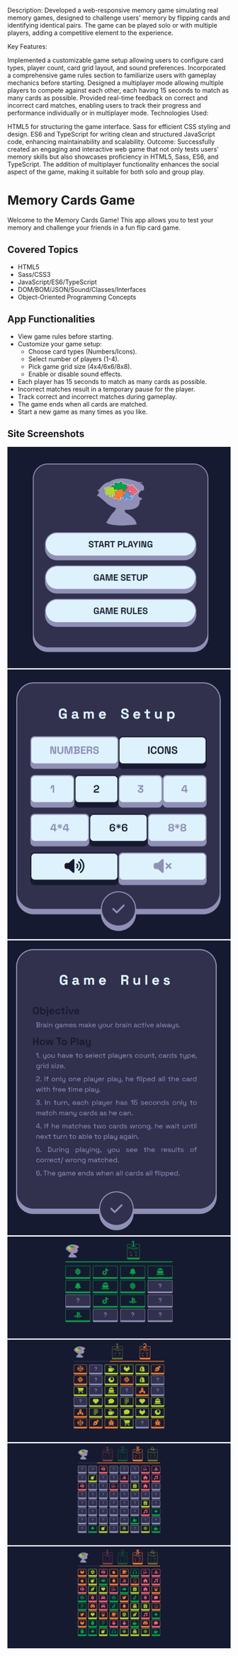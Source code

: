 Description:
Developed a web-responsive memory game simulating real memory games, designed to challenge users' memory by flipping cards and identifying identical pairs. The game can be played solo or with multiple players, adding a competitive element to the experience.

Key Features:

Implemented a customizable game setup allowing users to configure card types, player count, card grid layout, and sound preferences.
Incorporated a comprehensive game rules section to familiarize users with gameplay mechanics before starting.
Designed a multiplayer mode allowing multiple players to compete against each other, each having 15 seconds to match as many cards as possible.
Provided real-time feedback on correct and incorrect card matches, enabling users to track their progress and performance individually or in multiplayer mode.
Technologies Used:

HTML5 for structuring the game interface.
Sass for efficient CSS styling and design.
ES6 and TypeScript for writing clean and structured JavaScript code, enhancing maintainability and scalability.
Outcome:
Successfully created an engaging and interactive web game that not only tests users' memory skills but also showcases proficiency in HTML5, Sass, ES6, and TypeScript. The addition of multiplayer functionality enhances the social aspect of the game, making it suitable for both solo and group play.
# Memory Cards Game

Welcome to the Memory Cards Game! This app allows you to test your memory and challenge your friends in a fun flip card game.

## Covered Topics
- HTML5
- Sass/CSS3
- JavaScript/ES6/TypeScript
- DOM/BOM/JSON/Sound/Classes/Interfaces
- Object-Oriented Programming Concepts

## App Functionalities
- View game rules before starting.
- Customize your game setup:
  - Choose card types (Numbers/Icons).
  - Select number of players (1-4).
  - Pick game grid size (4x4/6x6/8x8).
  - Enable or disable sound effects.
- Each player has 15 seconds to match as many cards as possible.
- Incorrect matches result in a temporary pause for the player.
- Track correct and incorrect matches during gameplay.
- The game ends when all cards are matched.
- Start a new game as many times as you like.

## Site Screenshots
![Main Menu](assets/screenShots/Memory-Cards-Game-main-menu.png)
![Game Setup](assets/screenShots/Memory-Cards-Game-game-setup.png)
![Game Rules](assets/screenShots/Memory-Cards-Game-game-rules.png)
![Single Player](assets/screenShots/Memory-Cards-Game-players-1.png)
![Two Players](assets/screenShots/Memory-Cards-Game-players-2.png)
![Four Players - Part 1](assets/screenShots/Memory-Cards-Game-players-4-1.png)
![Four Players - Part 2](assets/screenShots/Memory-Cards-Game-players-4-2.png)
